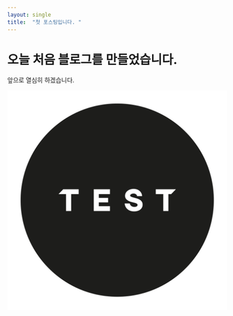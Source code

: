 ```yaml
---
layout: single
title:  "첫 포스팅입니다. "
---
```


# 오늘 처음 블로그를 만들었습니다. 

앞으로 열심히 하겠습니다.

![test.png](../images/test.png)
